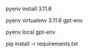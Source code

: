 pyenv install 3.11.6

pyenv virtualenv 3.11.6 gpt-env

pyenv local gpt-env

pip install -r requirements.txt
